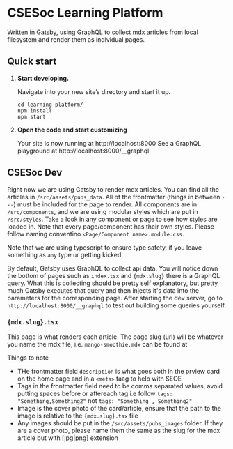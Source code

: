 # CSESoc Learning Platform
Written in Gatsby, using GraphQL to collect mdx articles from local filesystem and render them as individual pages.
## Quick start

1.  **Start developing.**

    Navigate into your new site’s directory and start it up.

    ```shell
    cd learning-platform/
    npm install
    npm start
    ```

2.  **Open the code and start customizing**

    Your site is now running at http://localhost:8000
    See a GraphQL playground at http://localhost:8000/__graphql

## CSESoc Dev
Right now we are using Gatsby to render mdx articles. You can find all the articles in `/src/assets/pubs_data`. All of the frontmatter (things in between `---`) must be included for the page to render. All components are in `/src/components`, and we are using modular styles which are put in `/src/styles`. Take a look in any component or page to see how styles are loaded in. Note that every page/component has their own styles. Please follow naming conventino `<Page/Component name>.module.css`.

Note that we are using typescript to ensure type safety, if you leave something as `any` type ur getting kicked.

By default, Gatsby uses GraphQL to collect api data. You will notice down the bottom of pages such as `index.tsx` and `{mdx.slug}` there is a GraphQL query. What this is collecting should be pretty self explanatory, but pretty much Gatsby executes that query and then injects it's data into the parameters for the corresponding page. After starting the dev server, go to `http://localhost:8000/__graphql` to test out building some queries yourself.

### `{mdx.slug}.tsx`
This page is what renders each article. The page slug (url) will be whatever you name the mdx file, i.e. `mango-smoothie.mdx` can be found at 

Things to note
- THe frontmatter field `description` is what goes both in the prview card on the home page and in a `<meta>` taag to help with SEOE
- Tags in the frontmatter field need to be comma separated values, avoid putting spaces before or aftereach tag i.e follow `tags: "Something,Something2"` not `tags: "Something , Something2"`
- Image is the cover photo of the card/article, ensure that the path to the image is relative to the `{mdx.slug}.tsx` file
- Any images should be put in the `/src/assets/pubs_images` folder. If they are a cover photo, please name them the same as the slug for the mdx article but with [jpg|png] extension